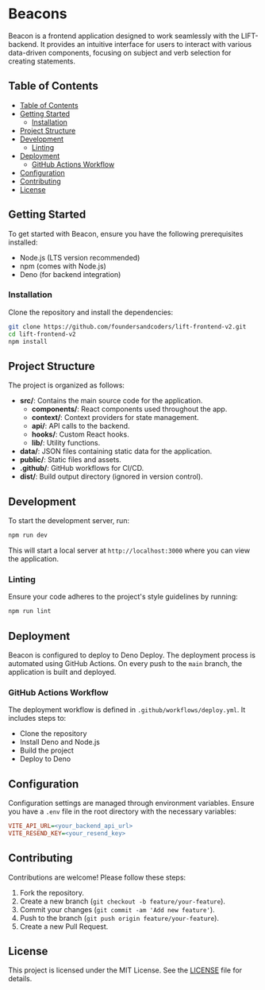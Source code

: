 # Beacons

Beacon is a frontend application designed to work seamlessly with the LIFT-backend. It provides an intuitive interface for users to interact with various data-driven components, focusing on subject and verb selection for creating statements.

## Table of Contents

- [Table of Contents](#table-of-contents)
- [Getting Started](#getting-started)
  - [Installation](#installation)
- [Project Structure](#project-structure)
- [Development](#development)
  - [Linting](#linting)
- [Deployment](#deployment)
  - [GitHub Actions Workflow](#github-actions-workflow)
- [Configuration](#configuration)
- [Contributing](#contributing)
- [License](#license)

## Getting Started

To get started with Beacon, ensure you have the following prerequisites installed:

- Node.js (LTS version recommended)
- npm (comes with Node.js)
- Deno (for backend integration)

### Installation

Clone the repository and install the dependencies:

```bash
git clone https://github.com/foundersandcoders/lift-frontend-v2.git
cd lift-frontend-v2
npm install
```

## Project Structure

The project is organized as follows:

- **src/**: Contains the main source code for the application.
  - **components/**: React components used throughout the app.
  - **context/**: Context providers for state management.
  - **api/**: API calls to the backend.
  - **hooks/**: Custom React hooks.
  - **lib/**: Utility functions.
- **data/**: JSON files containing static data for the application.
- **public/**: Static files and assets.
- **.github/**: GitHub workflows for CI/CD.
- **dist/**: Build output directory (ignored in version control).

## Development

To start the development server, run:

```bash
npm run dev
```

This will start a local server at `http://localhost:3000` where you can view the application.

### Linting

Ensure your code adheres to the project's style guidelines by running:

```bash
npm run lint
```

## Deployment

Beacon is configured to deploy to Deno Deploy. The deployment process is automated using GitHub Actions. On every push to the `main` branch, the application is built and deployed.

### GitHub Actions Workflow

The deployment workflow is defined in `.github/workflows/deploy.yml`. It includes steps to:

- Clone the repository
- Install Deno and Node.js
- Build the project
- Deploy to Deno

## Configuration

Configuration settings are managed through environment variables. Ensure you have a `.env` file in the root directory with the necessary variables:

```ini
VITE_API_URL=<your_backend_api_url>
VITE_RESEND_KEY=<your_resend_key>
```

## Contributing

Contributions are welcome! Please follow these steps:

1. Fork the repository.
2. Create a new branch (`git checkout -b feature/your-feature`).
3. Commit your changes (`git commit -am 'Add new feature'`).
4. Push to the branch (`git push origin feature/your-feature`).
5. Create a new Pull Request.

## License

This project is licensed under the MIT License. See the [LICENSE](LICENSE) file for details.
